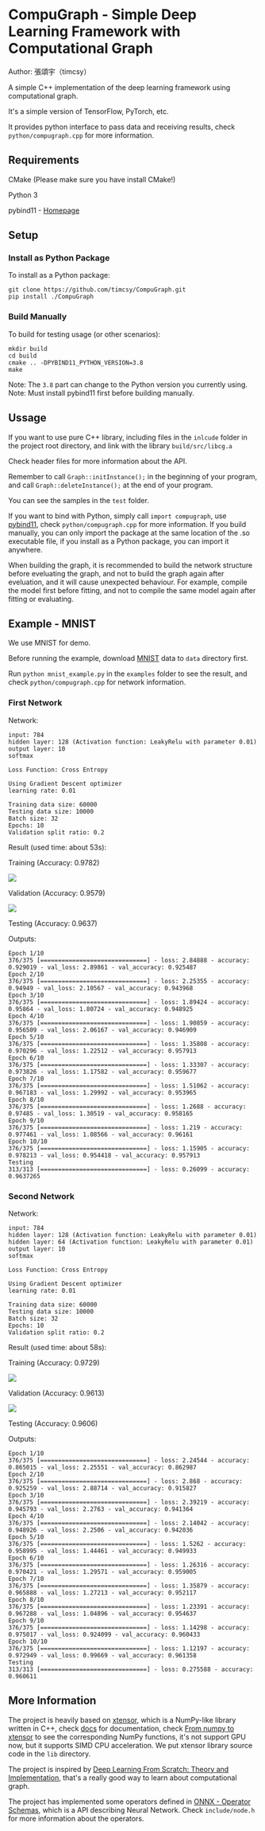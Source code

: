 # CompuGraph - Simple Deep Learning Framework with Computational Graph

Author: 張頌宇（timcsy）

A simple C++ implementation of the deep learning framework using computational graph.

It's a simple version of TensorFlow, PyTorch, etc.

It provides python interface to pass data and receiving results, check `python/compugraph.cpp` for more information.

## Requirements
CMake (Please make sure you have install CMake!)

Python 3

pybind11 - [Homepage](https://pybind11.readthedocs.io/en/latest/)


## Setup

### Install as Python Package
To install as a Python package:
```
git clone https://github.com/timcsy/CompuGraph.git
pip install ./CompuGraph
```

### Build Manually
To build for testing usage (or other scenarios):
```
mkdir build
cd build
cmake .. -DPYBIND11_PYTHON_VERSION=3.8
make
```
Note: The `3.8` part can change to the Python version you currently using.
Note: Must install pybind11 first before building manually.


## Ussage
If you want to use pure C++ library, including files in the `inlcude` folder in the project root directory, and link with the library `build/src/libcg.a`

Check header files for more information about the API.

Remember to call `Graph::initInstance();` in the beginning of your program, and call `Graph::deleteInstance();` at the end of your program.

You can see the samples in the `test` folder.

If you want to bind with Python, simply call `import compugraph`, use [pybind11](https://pybind11.readthedocs.io/en/latest/), check `python/compugraph.cpp` for more information. If you build manually, you can only import the package at the same location of the .so executable file, if you install as a Python package, you can import it anywhere.

When building the graph, it is recommended to build the network structure before eveluating the graph, and not to build the graph again after eveluation, and it will cause unexpected behaviour. For example, compile the model first before fitting, and not to compile the same model again after fitting or evaluating.


## Example - MNIST
We use MNIST for demo.

Before running the example, download [MNIST](http://yann.lecun.com/exdb/mnist/) data to `data` directory first.

Run `python mnist_example.py` in the `examples` folder to see the result, and check `python/compugraph.cpp` for network information.

### First Network
Network:
```
input: 784
hidden layer: 128 (Activation function: LeakyRelu with parameter 0.01)
output layer: 10
softmax

Loss Function: Cross Entropy

Using Gradient Descent optimizer
learning rate: 0.01

Training data size: 60000
Testing data size: 10000
Batch size: 32
Epochs: 10
Validation split ratio: 0.2
```

Result (used time: about 53s):

Training (Accuracy: 0.9782)

![](docs/imgs/train_1.png)

Validation (Accuracy: 0.9579)

![](docs/imgs/val_1.png)

Testing (Accuracy: 0.9637)

Outputs:
```
Epoch 1/10
376/375 [==============================] - loss: 2.84888 - accuracy: 0.929019 - val_loss: 2.89861 - val_accuracy: 0.925487
Epoch 2/10
376/375 [==============================] - loss: 2.25355 - accuracy: 0.94949 - val_loss: 2.10567 - val_accuracy: 0.943968
Epoch 3/10
376/375 [==============================] - loss: 1.89424 - accuracy: 0.95864 - val_loss: 1.80724 - val_accuracy: 0.948925
Epoch 4/10
376/375 [==============================] - loss: 1.90859 - accuracy: 0.956509 - val_loss: 2.06167 - val_accuracy: 0.946909
Epoch 5/10
376/375 [==============================] - loss: 1.35808 - accuracy: 0.970296 - val_loss: 1.22512 - val_accuracy: 0.957913
Epoch 6/10
376/375 [==============================] - loss: 1.33307 - accuracy: 0.973826 - val_loss: 1.17582 - val_accuracy: 0.959677
Epoch 7/10
376/375 [==============================] - loss: 1.51062 - accuracy: 0.967183 - val_loss: 1.29992 - val_accuracy: 0.953965
Epoch 8/10
376/375 [==============================] - loss: 1.2688 - accuracy: 0.97485 - val_loss: 1.30519 - val_accuracy: 0.958165
Epoch 9/10
376/375 [==============================] - loss: 1.219 - accuracy: 0.977461 - val_loss: 1.08566 - val_accuracy: 0.96161
Epoch 10/10
376/375 [==============================] - loss: 1.15905 - accuracy: 0.978213 - val_loss: 0.954418 - val_accuracy: 0.957913
Testing
313/313 [==============================] - loss: 0.26099 - accuracy: 0.9637265
```

### Second Network
Network:
```
input: 784
hidden layer: 128 (Activation function: LeakyRelu with parameter 0.01)
hidden layer: 64 (Activation function: LeakyRelu with parameter 0.01)
output layer: 10
softmax

Loss Function: Cross Entropy

Using Gradient Descent optimizer
learning rate: 0.01

Training data size: 60000
Testing data size: 10000
Batch size: 32
Epochs: 10
Validation split ratio: 0.2
```

Result (used time: about 58s):

Training (Accuracy: 0.9729)

![](docs/imgs/train_2.png)

Validation (Accuracy: 0.9613)

![](docs/imgs/val_2.png)

Testing (Accuracy: 0.9606)


Outputs:
```
Epoch 1/10
376/375 [==============================] - loss: 2.24544 - accuracy: 0.865015 - val_loss: 2.25551 - val_accuracy: 0.862987
Epoch 2/10
376/375 [==============================] - loss: 2.868 - accuracy: 0.925259 - val_loss: 2.88714 - val_accuracy: 0.915827
Epoch 3/10
376/375 [==============================] - loss: 2.39219 - accuracy: 0.945793 - val_loss: 2.2763 - val_accuracy: 0.941364
Epoch 4/10
376/375 [==============================] - loss: 2.14042 - accuracy: 0.948926 - val_loss: 2.2506 - val_accuracy: 0.942036
Epoch 5/10
376/375 [==============================] - loss: 1.5262 - accuracy: 0.958995 - val_loss: 1.44461 - val_accuracy: 0.949933
Epoch 6/10
376/375 [==============================] - loss: 1.26316 - accuracy: 0.970421 - val_loss: 1.29571 - val_accuracy: 0.959005
Epoch 7/10
376/375 [==============================] - loss: 1.35879 - accuracy: 0.965888 - val_loss: 1.27213 - val_accuracy: 0.952117
Epoch 8/10
376/375 [==============================] - loss: 1.23391 - accuracy: 0.967288 - val_loss: 1.04896 - val_accuracy: 0.954637
Epoch 9/10
376/375 [==============================] - loss: 1.14298 - accuracy: 0.975017 - val_loss: 0.924099 - val_accuracy: 0.960433
Epoch 10/10
376/375 [==============================] - loss: 1.12197 - accuracy: 0.972949 - val_loss: 0.99669 - val_accuracy: 0.961358
Testing
313/313 [==============================] - loss: 0.275588 - accuracy: 0.960611
```


## More Information
The project is heavily based on [xtensor](https://github.com/xtensor-stack/xtensor), which is a NumPy-like library written in C++, check [docs](https://xtensor.readthedocs.io) for documentation, check [From numpy to xtensor](https://xtensor.readthedocs.io/en/latest/numpy.html) to see the corresponding NumPy functions, it's not support GPU now, but it supports SIMD CPU acceleration. We put xtensor library source code in the `lib` directory.

The project is inspired by [Deep Learning From Scratch: Theory and Implementation](https://www.codingame.com/playgrounds/9487/deep-learning-from-scratch---theory-and-implementation/computational-graphs), that's a really good way to learn about computational graph.

The project has implemented some operators defined in [ONNX - Operator Schemas](https://github.com/onnx/onnx/blob/main/docs/Operators.md), which is a API describing Neural Network. Check `include/node.h` for more information about the operators.